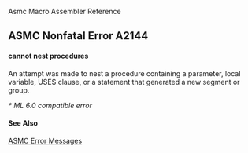 Asmc Macro Assembler Reference

## ASMC Nonfatal Error A2144

#### cannot nest procedures

An attempt was made to nest a procedure containing a parameter, local variable, USES clause, or a statement that generated a new segment or group.

_* ML 6.0 compatible error_

#### See Also

[ASMC Error Messages](readme.md)